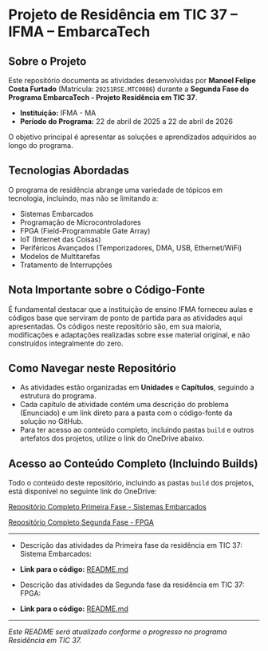 # Projeto de Residência em TIC 37 – IFMA – EmbarcaTech

## Sobre o Projeto

Este repositório documenta as atividades desenvolvidas por **Manoel Felipe Costa Furtado** (Matrícula: `20251RSE.MTC0086`) durante a **Segunda Fase do Programa EmbarcaTech - Projeto Residência em TIC 37**.
- **Instituição:** IFMA - MA
- **Período do Programa:** 22 de abril de 2025 a 22 de abril de 2026

O objetivo principal é apresentar as soluções e aprendizados adquiridos ao longo do programa.

## Tecnologias Abordadas

O programa de residência abrange uma variedade de tópicos em tecnologia, incluindo, mas não se limitando a:
- Sistemas Embarcados
- Programação de Microcontroladores
- FPGA (Field-Programmable Gate Array)
- IoT (Internet das Coisas)
- Periféricos Avançados (Temporizadores, DMA, USB, Ethernet/WiFi)
- Modelos de Multitarefas
- Tratamento de Interrupções

## Nota Importante sobre o Código-Fonte

É fundamental destacar que a instituição de ensino IFMA forneceu aulas e códigos base que serviram de ponto de partida para as atividades aqui apresentadas. Os códigos neste repositório são, em sua maioria, modificações e adaptações realizadas sobre esse material original, e não construídos integralmente do zero.

## Como Navegar neste Repositório

- As atividades estão organizadas em **Unidades** e **Capítulos**, seguindo a estrutura do programa.
- Cada capítulo de atividade contém uma descrição do problema (Enunciado) e um link direto para a pasta com o código-fonte da solução no GitHub.
- Para ter acesso ao conteúdo completo, incluindo pastas `build` e outros artefatos dos projetos, utilize o link do OneDrive abaixo.

## Acesso ao Conteúdo Completo (Incluindo Builds)

Todo o conteúdo deste repositório, incluindo as pastas `build` dos projetos, está disponível no seguinte link do OneDrive:

[Repositório Completo Primeira Fase - Sistemas Embarcados](https://1drv.ms/u/c/faa9e6024cd17b33/Ee1UR3hZ2W5DkgzvcbjSspABIRnJQrxRdzpvQTkHO_xlVA?e=QAg5uu)

[Repositório Completo Segunda Fase - FPGA](https://1drv.ms/u/c/faa9e6024cd17b33/EZvCv-HgNptBiz4KctI1VvwBn_UDb7uhKKwOihxXtpd19w?e=3Ho8Xf)


---

- Descrição das atividades da Primeira fase da residência em TIC 37: Sistema Embarcados:
- **Link para o código:** [README.md](https://github.com/ManoelFelipe/Embarcatech_37/tree/main/Primeira_Fase_Sistemas_Embarcados/README.md)

- Descrição das atividades da Segunda fase da residência em TIC 37: FPGA:
- **Link para o código:** [README.md](https://github.com/ManoelFelipe/Embarcatech_37/tree/main/Segunda_Fase_FPGA/README.md)

---

*Este README será atualizado conforme o progresso no programa Residência em TIC 37.*